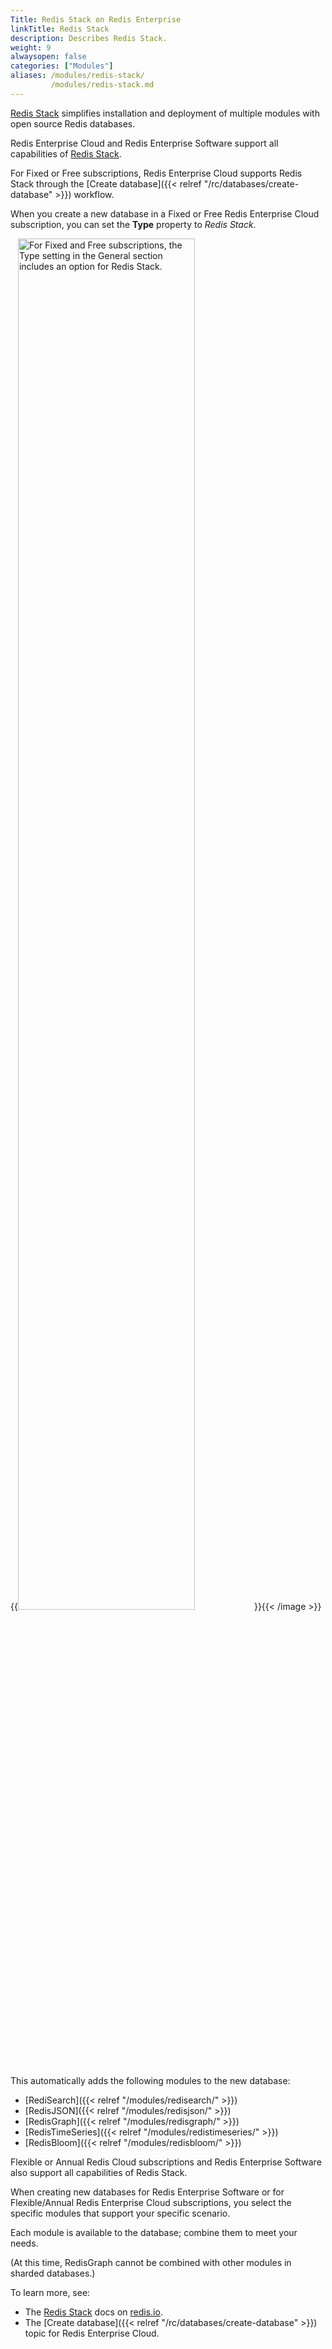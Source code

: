 ```yaml
---
Title: Redis Stack on Redis Enterprise
linkTitle: Redis Stack
description: Describes Redis Stack.
weight: 9
alwaysopen: false
categories: ["Modules"]
aliases: /modules/redis-stack/
         /modules/redis-stack.md
---
```


[Redis Stack](https://redis.io/docs/stack) simplifies installation and deployment of multiple modules with open source Redis databases.

Redis Enterprise Cloud and Redis Enterprise Software support all capabilities of [Redis Stack](https://redis.io/docs/stack).

For Fixed or Free subscriptions, Redis Enterprise Cloud supports Redis Stack through the [Create database]({{< relref "/rc/databases/create-database" >}}) workflow.

When you create a new database in a Fixed or Free Redis Enterprise Cloud subscription, you can set the **Type** property to _Redis Stack_.  
 
{{<image filename="images/rc/new-database-general-type-free-stack.png" alt="For Fixed and Free subscriptions, the Type setting in the General section includes an option for Redis Stack." width="75%">}}{{< /image >}}

This automatically adds the following modules to the new database:

- [RediSearch]({{< relref "/modules/redisearch/" >}})
- [RedisJSON]({{< relref "/modules/redisjson/" >}})
- [RedisGraph]({{< relref "/modules/redisgraph/" >}})
- [RedisTimeSeries]({{< relref "/modules/redistimeseries/" >}})
- [RedisBloom]({{< relref "/modules/redisbloom/" >}})

Flexible or Annual Redis Cloud subscriptions and Redis Enterprise Software also support all capabilities of Redis Stack.  

When creating new databases for Redis Enterprise Software or for Flexible/Annual Redis Enterprise Cloud subscriptions, you select the specific modules that support your specific scenario.

Each module is available to the database; combine them to meet your needs.

(At this time, RedisGraph cannot be combined with other modules in sharded databases.)

To learn more, see:

- The [Redis Stack](https://redis.io/docs/stack) docs on [redis.io](https://redis.io/).
- The [Create database]({{< relref "/rc/databases/create-database" >}}) topic for Redis Enterprise Cloud.
